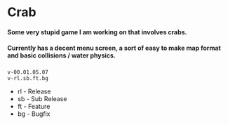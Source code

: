 # Crab
#### Some very stupid game I am working on that involves crabs.
#### Currently has a decent menu screen, a sort of easy to make map format and basic collisions / water physics.
###
``v-00.01.05.07`` <br>
``v-rl.sb.ft.bg`` <br>
- rl - Release
- sb - Sub Release
- ft - Feature
- bg - Bugfix
